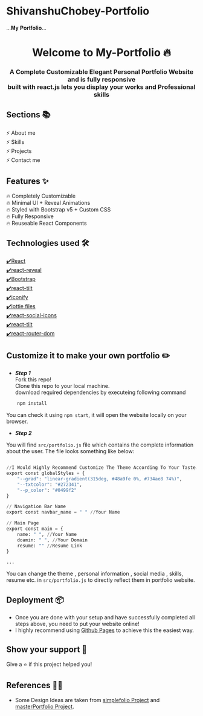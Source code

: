 # ShivanshuChobey-Portfolio

...𝐌𝐲 𝐏𝐨𝐫𝐭𝐟𝐨𝐥𝐢𝐨...

<h1 align="center">Welcome to My-Portfolio 🔥</h1>
<h3 align="center">A Complete Customizable Elegant Personal Portfolio Website and is fully responsive <br /> built with react.js lets you display your works and Professional skills</h3>

<p align="center">
<!-- <a href="https://github.com/1998Suraj/My-Portfolio" target="_blank">
<img src="https://github.com/1998Suraj/My_Photo/blob/main/Home.png?raw=true"></img>
<img src="https://github.com/1998Suraj/My_Photo/blob/main/About.png?raw=true"></img>
<img src="https://github.com/1998Suraj/My_Photo/blob/main/skills.png?raw=true"></img>
<img src="https://github.com/1998Suraj/My_Photo/blob/main/Project1.png?raw=true"></img>
<img src="https://github.com/1998Suraj/My_Photo/blob/main/project2.png?raw=true"></img>
<img src="https://github.com/1998Suraj/My_Photo/blob/main/Contact.png?raw=true"></img>
</a> -->
</p>

## Sections 📚

⚡️ About me <br>
⚡️ Skills <br>
⚡️ Projects <br>
⚡️ Contact me <br>

## Features ✨

🔥 Completely Customizable <br>
🔥 Minimal UI + Reveal Animations <br>
🔥 Styled with Bootstrap v5 + Custom CSS <br>
🔥 Fully Responsive <br>
🔥 Reuseable React Components <br>

## Technologies used 🛠️

[✔️React](https://reactjs.org/) <br>
[✔️react-reveal](https://www.react-reveal.com/) <br>
[✔️Bootstrap](https://getbootstrap.com/docs/5.0/getting-started/introduction/) <br>
[✔️react-tilt](https://www.npmjs.com/package/react-tilt) <br>
[✔️iconify](https://iconify.design/) <br>
[✔️lottie files](https://lottiefiles.com/blog/working-with-lottie/how-to-use-lottie-in-react-app) <br>
[✔️react-social-icons](https://www.npmjs.com/package/react-social-icons) <br>
[✔️react-tilt](https://www.npmjs.com/package/react-tilt) <br>
[✔️react-router-dom](https://reactrouter.com/web/guides/quick-start) <br>

## Customize it to make your own portfolio ✏️

- **_Step 1_** <br>
  Fork this repo! <br>
  Clone this repo to your local machine. <br>
  download required dependencies by executeing following command

```python
    npm install
```

You can check it using `npm start`, it will open the website locally on your browser.

- **_Step 2_**

You will find `src/portfolio.js` file which contains the complete information about the user. The file looks something like below:

```python

//I Would Highly Recommend Customize The Theme According To Your Taste.
export const globalStyles = {
    "--grad": "linear-gradient(315deg, #48a9fe 0%, #734ae8 74%)",
    "--txtcolor": "#272341",
    "--p_color": "#0499f2"
}

// Navigation Bar Name
export const navbar_name = " " //Your Name

// Main Page
export const main = {
    name: " ", //Your Name
    doamin: " ", //Your Domain
    resume: "" //Resume Link
}

...
```

You can change the theme , personal information , social media , skills, resume etc. in `src/portfolio.js` to directly reflect them in portfolio website.

## Deployment 📦

- Once you are done with your setup and have successfully completed all steps above, you need to put your website online!
- I highly recommend using [Github Pages](https://create-react-app.dev/docs/deployment/#github-pages) to achieve this the easiest way.

## Show your support 🙌

Give a ⭐️ if this project helped you!

## References 👏🏻

- Some Design Ideas are taken from [simplefolio Project](https://github.com/cobidev/simplefolio) and [masterPortfolio Project](https://github.com/ashutosh1919/masterPortfolio).

